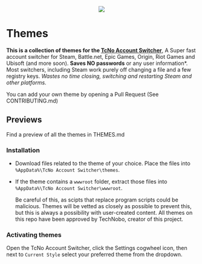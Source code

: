 
<p align="center">
  <a href="https://tcno.co/">
    <img src="https://raw.githubusercontent.com/TcNobo/TcNo-Acc-Switcher/master/other/img/Banner.png"></a>
</p>

# Themes

**This is a collection of themes for the [TcNo Account Switcher](https://github.com/TcNobo/TcNo-Acc-Switcher)**, A Super fast account switcher for Steam, Battle.net, Epic Games, Origin, Riot Games and Ubisoft (and more soon).
**Saves NO passwords** or any user information*. Most switchers, including Steam work purely off changing a file and a few registry keys.
*Wastes no time closing, switching and restarting Steam and other platforms.*


You can add your own theme by opening a Pull Request (See CONTRIBUTING.md)

## Previews

Find a preview of all the themes in THEMES.md

### Installation

- Download files related to the theme of your choice. Place the files into `%AppData%\TcNo Account Switcher\themes`.

- If the theme contains a `wwwroot` folder, extract those files into `%AppData%\TcNo Account Switcher\wwwroot`.

  Be careful of this, as scipts that replace program scripts could be malicious. Themes will be vetted as closely as possible to prevent this, but this is always a possibility with user-created content. All themes on this repo have been approved by TechNobo, creator of this project.

### Activating themes

Open the TcNo Account Switcher, click the Settings cogwheel icon, then next to `Current Style` select your preferred theme from the dropdown.